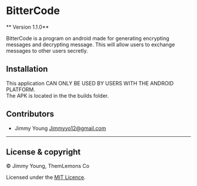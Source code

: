 # BitterCode

** Version 1.1.0**

BitterCode is a program on android made for generating encrypting messages and decrypting message. This will allow users to exchange messages to other users secretly.

## Installation

This application CAN ONLY BE USED BY USERS WITH THE ANDROID PLATFORM.<br />
The APK is located in the the builds folder.


## Contributors 

 - Jimmy Young <Jimmyyo12@gmail.com>
---

## License & copyright

© Jimmy Young, ThemLemons Co

Licensed under the [MIT Licence](LICENSE).